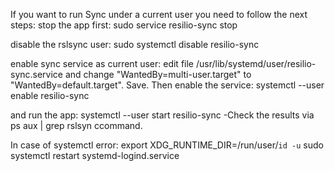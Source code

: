 If you want to run Sync under a  current user you need to follow the next steps:
stop the app first:
sudo service resilio-sync stop

disable the rslsync user:
sudo systemctl disable resilio-sync

enable sync service as current user:
edit file /usr/lib/systemd/user/resilio-sync.service and change "WantedBy=multi-user.target" to "WantedBy=default.target".
Save. Then enable the service:
systemctl --user enable resilio-sync

and run the app:
systemctl --user start resilio-sync
-Check the results via ps aux | grep rslsyn ccommand.

In case of systemctl error:
export XDG_RUNTIME_DIR=/run/user/`id -u`
sudo systemctl restart systemd-logind.service
